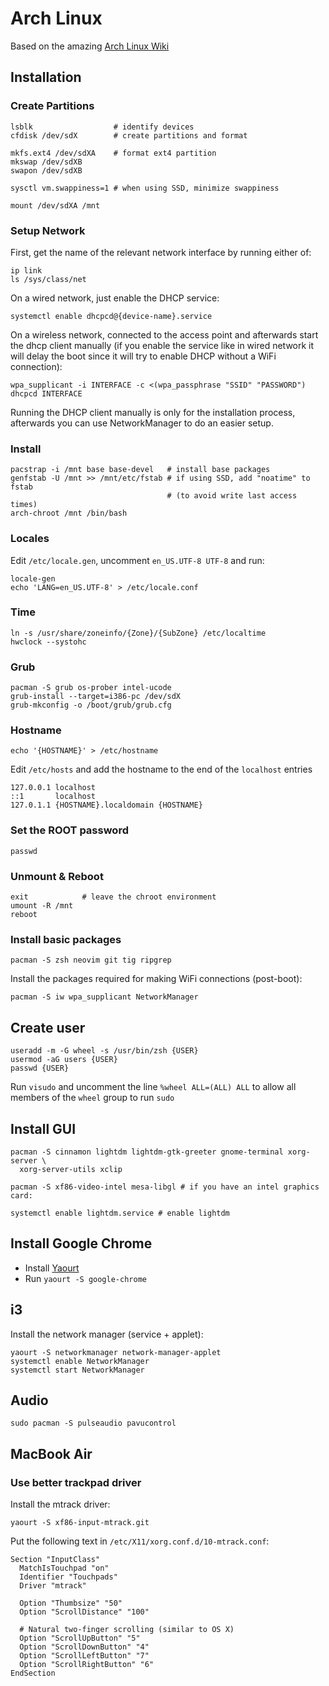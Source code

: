Arch Linux
==========

Based on the amazing [Arch Linux Wiki](https://wiki.archlinux.org/index.php/Beginners%27_guide)

Installation
------------

### Create Partitions

```
lsblk                  # identify devices
cfdisk /dev/sdX        # create partitions and format

mkfs.ext4 /dev/sdXA    # format ext4 partition
mkswap /dev/sdXB
swapon /dev/sdXB

sysctl vm.swappiness=1 # when using SSD, minimize swappiness

mount /dev/sdXA /mnt
```

### Setup Network

First, get the name of the relevant network interface by running either of:

```
ip link
ls /sys/class/net
```

On a wired network, just enable the DHCP service:

```
systemctl enable dhcpcd@{device-name}.service

```

On a wireless network, connected to the access point and afterwards start the
dhcp client manually (if you enable the service like in wired network it will
delay the boot since it will try to enable DHCP without a WiFi connection):

```
wpa_supplicant -i INTERFACE -c <(wpa_passphrase "SSID" "PASSWORD")
dhcpcd INTERFACE

```

Running the DHCP client manually is only for the installation process,
afterwards you can use NetworkManager to do an easier setup.

### Install

```
pacstrap -i /mnt base base-devel   # install base packages
genfstab -U /mnt >> /mnt/etc/fstab # if using SSD, add "noatime" to fstab
                                   # (to avoid write last access times)
arch-chroot /mnt /bin/bash
```

### Locales

Edit `/etc/locale.gen`, uncomment `en_US.UTF-8 UTF-8` and run:

```
locale-gen
echo 'LANG=en_US.UTF-8' > /etc/locale.conf
```

### Time

```
ln -s /usr/share/zoneinfo/{Zone}/{SubZone} /etc/localtime
hwclock --systohc

```

### Grub

```
pacman -S grub os-prober intel-ucode
grub-install --target=i386-pc /dev/sdX
grub-mkconfig -o /boot/grub/grub.cfg
```

### Hostname

```
echo '{HOSTNAME}' > /etc/hostname
```

Edit `/etc/hosts` and add the hostname to the end of the `localhost` entries

```
127.0.0.1 localhost
::1       localhost
127.0.1.1 {HOSTNAME}.localdomain {HOSTNAME}
```

### Set the ROOT password

```
passwd
```

### Unmount & Reboot

```
exit            # leave the chroot environment
umount -R /mnt
reboot
```

### Install basic packages

```
pacman -S zsh neovim git tig ripgrep
```

Install the packages required for making WiFi connections (post-boot):

```
pacman -S iw wpa_supplicant NetworkManager
```

Create user
-----------

```
useradd -m -G wheel -s /usr/bin/zsh {USER}
usermod -aG users {USER}
passwd {USER}
```

Run `visudo` and uncomment the line `%wheel ALL=(ALL) ALL` to allow all members
of the `wheel` group to run `sudo`

Install GUI
-----------

```
pacman -S cinnamon lightdm lightdm-gtk-greeter gnome-terminal xorg-server \
  xorg-server-utils xclip

pacman -S xf86-video-intel mesa-libgl # if you have an intel graphics card:

systemctl enable lightdm.service # enable lightdm
```

Install Google Chrome
---------------------

* Install [Yaourt](https://archlinux.fr/yaourt-en)
* Run `yaourt -S google-chrome`

i3
---

Install the network manager (service + applet):

```
yaourt -S networkmanager network-manager-applet
systemctl enable NetworkManager
systemctl start NetworkManager
```

Audio
-----

```
sudo pacman -S pulseaudio pavucontrol
```


MacBook Air
-----------

### Use better trackpad driver

Install the mtrack driver:
```
yaourt -S xf86-input-mtrack.git
```

Put the following text in `/etc/X11/xorg.conf.d/10-mtrack.conf`:

```
Section "InputClass"
  MatchIsTouchpad "on"
  Identifier "Touchpads"
  Driver "mtrack"

  Option "Thumbsize" "50"
  Option "ScrollDistance" "100"

  # Natural two-finger scrolling (similar to OS X)
  Option "ScrollUpButton" "5"
  Option "ScrollDownButton" "4"
  Option "ScrollLeftButton" "7"
  Option "ScrollRightButton" "6"
EndSection
```
